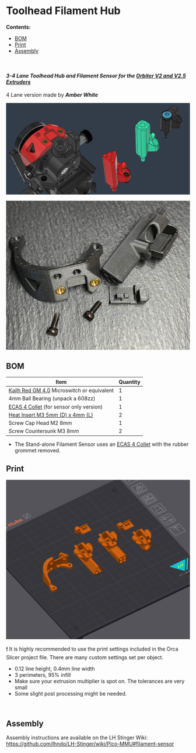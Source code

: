 
# Toolhead Filament Hub

**Contents:**
  - [BOM](#bom)
  - [Print](#print)
  - [Assembly](#assembly)

<br>

#### *3-4 Lane* *Toolhead Hub and Filament Sensor for the [Orbiter V2 and V2.5 Extruders](https://s.click.aliexpress.com/e/_oop9Ovv)*

4 Lane version made by ***Amber White***

![](Assets/3.png)


![](Assets/1.png)


## BOM

Item | Quantity
-|- 
[Kailh Red GM 4.0](https://s.click.aliexpress.com/e/_omCrXgr) Microswitch or equivalent | 1
4mm Ball Bearing (unpack a 608zz) | 1
[ECAS 4 Collet](https://s.click.aliexpress.com/e/_DBXcy4h)  (for sensor only version)| 1
[Heat Insert M3 5mm (D) x 4mm (L)](https://s.click.aliexpress.com/e/_Dci6SvT)  | 2
Screw Cap Head M2 8mm  | 1
Screw Countersunk M3 8mm  | 2

* The Stand-alone Filament Sensor uses an [ECAS 4 Collet](https://s.click.aliexpress.com/e/_DBXcy4h) with the rubber grommet removed.

## Print

![](Assets/4.png)

:exclamation: It is highly recommended to use the print settings included in the Orca Slicer project file. There are many custom settings set per object.   

* 0.12 line height, 0.4mm line width
* 3 perimeters, 95% infill
* Make sure your extrusion multiplier is spot on. The tolerances are very small
* Some slight post processing might be needed. 

<br>

## Assembly

Assembly instructions are available on the LH Stinger Wiki: 
https://github.com/lhndo/LH-Stinger/wiki/Pico-MMU#filament-sensor
